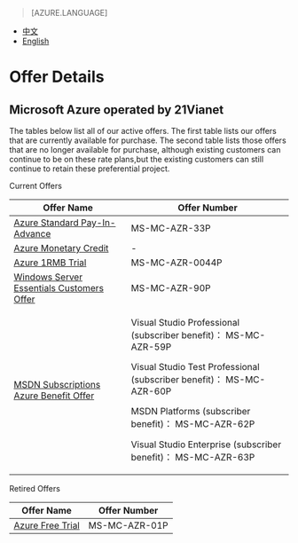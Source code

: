 <properties
	pageTitle="Offer Details | Azure"
    description="Offer Details"
    services=""
    documentationCenter=""
    authors=""
    manager=""
    editor=""
    tags=""/>

<tags ms.service="legal-en" ms.date="" wacn.date="" wacn.lang="en"/>

> [AZURE.LANGUAGE]
- [中文](/support/legal/offer-rate-plans/)
- [English](/support/legal/offer-rate-plans-en/)

# Offer Details

## Microsoft Azure operated by 21Vianet

The tables below list all of our active offers. The first table lists our offers that are currently available for purchase. The second table lists those offers that are no longer available for purchase, although existing customers can continue to be on these rate plans,but the existing customers can still continue to retain these preferential project.

Current Offers

Offer Name									|Offer Number
---|---
[Azure Standard Pay-In-Advance]				|MS-MC-AZR-33P
[Azure Monetary Credit]						|-
[Azure 1RMB Trial]							|MS-MC-AZR-0044P
[Windows Server Essentials Customers Offer]	|MS-MC-AZR-90P
[MSDN Subscriptions Azure Benefit Offer]	|<p>Visual Studio Professional (subscriber benefit)： MS-MC-AZR-59P</p><p>Visual Studio Test Professional (subscriber benefit)： MS-MC-AZR-60P</p><p>MSDN Platforms (subscriber benefit)： MS-MC-AZR-62P</p><p>Visual Studio Enterprise (subscriber benefit)： MS-MC-AZR-63P</p>

Retired Offers

Offer Name									|Offer Number
---|---
[Azure Free Trial]							|MS-MC-AZR-01P
 
[Azure Standard Pay-In-Advance]: /offers/ms-mc-arz-33p/
[Azure Monetary Credit]: /offers/azure-monetary-credit/
[Azure 1RMB Trial]: /offers/ms-mc-azr-44p/
[Windows Server Essentials Customers Offer]: /offers/ms-mc-azr-90p/
[MSDN Subscriptions Azure Benefit Offer]: /offers/ms-mc-arz-msdn/
[Azure Free Trial]: /offers/MS-MC-AZR-01P/